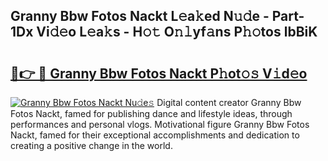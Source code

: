 ## Granny Bbw Fotos Nackt L𝚎a𝚔ed N𝚞𝚍e - Part-1Dx Vi𝚍𝚎o L𝚎a𝚔s - H𝚘𝚝 O𝚗𝚕yf𝚊ns P𝚑𝚘tos lbBiK

# <h2><a href="http://kfaznw.oniu.top/?m=Granny+Bbw+Fotos+Nackt">🔗👉 🔴 Granny Bbw Fotos Nackt P𝚑ot𝚘𝚜 V𝚒d𝚎o</a></h2>

[![Granny Bbw Fotos Nackt Nu𝚍e𝚜](https://i.imgur.com/0qMVB7G.gif)](http://kfaznw.oniu.top/?m=Granny+Bbw+Fotos+Nackt)
Digital content creator Granny Bbw Fotos Nackt, famed for publishing dance and lifestyle ideas, through performances and personal vlogs. Motivational figure Granny Bbw Fotos Nackt, famed for their exceptional accomplishments and dedication to creating a positive change in the world.  
